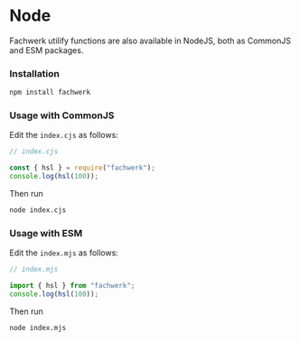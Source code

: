 # Node

Fachwerk utilify functions are also available in NodeJS, both as CommonJS and ESM packages.

### Installation

```bash
npm install fachwerk
```

### Usage with CommonJS

Edit the `index.cjs` as follows:

```js
// index.cjs

const { hsl } = require("fachwerk");
console.log(hsl(100));
```

Then run

```bash
node index.cjs
```

### Usage with ESM

Edit the `index.mjs` as follows:

```js
// index.mjs

import { hsl } from "fachwerk";
console.log(hsl(100));
```

Then run

```bash
node index.mjs
```

